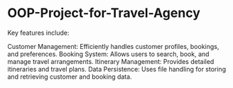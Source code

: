 # OOP-Project-for-Travel-Agency
Key features include:

Customer Management: Efficiently handles customer profiles, bookings, and preferences.
Booking System: Allows users to search, book, and manage travel arrangements.
Itinerary Management: Provides detailed itineraries and travel plans.
Data Persistence: Uses file handling for storing and retrieving customer and booking data.
